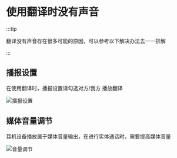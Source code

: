 # 使用翻译时没有声音

:::tip

翻译没有声音存在很多可能的原因，可以参考以下解决办法去一一排解

:::

## 播报设置

在使用翻译时，播报设置请勾选对方/我方 播放翻译

<!-- <p align = "center">
<img  src="https://bu.dusays.com/2024/10/28/671f070e0cb8b.png"  />
</p>
 -->

![播报设置](https://bu.dusays.com/2024/10/29/672090751422c.png)

## 媒体音量调节

耳机设备播放属于媒体音量输出，在进行实体通话时，需要提高媒体音量

![音量调节](https://bu.dusays.com/2024/10/29/67209074e8ebe.png)
